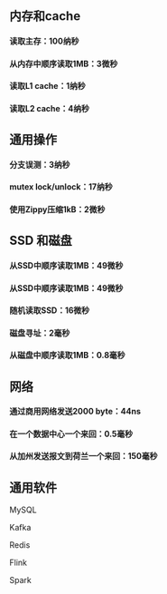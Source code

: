 ## 内存和cache

#### 读取主存：100纳秒

#### 从内存中顺序读取1MB：3微秒

#### 读取L1 cache：1纳秒

#### 读取L2 cache：4纳秒

## 通用操作

#### 分支误测：3纳秒

#### mutex lock/unlock：17纳秒

#### 使用Zippy压缩1kB：2微秒

## SSD 和磁盘

#### 从SSD中顺序读取1MB：49微秒

#### 从SSD中顺序读取1MB：49微秒

#### 随机读取SSD：16微秒

#### 磁盘寻址：2毫秒

#### 从磁盘中顺序读取1MB：0.8毫秒

## 网络

#### 通过商用网络发送2000 byte：44ns

#### 在一个数据中心一个来回：0.5毫秒

#### 从加州发送报文到荷兰一个来回：150毫秒

## 通用软件

MySQL

Kafka

Redis

Flink

Spark